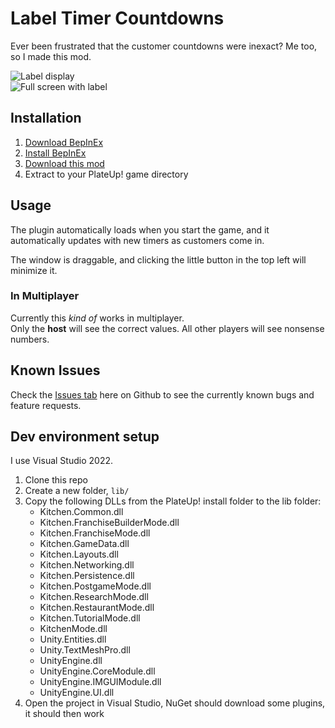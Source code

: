 # Label Timer Countdowns

Ever been frustrated that the customer countdowns were inexact? Me too, so I made this mod.

![Label display](https://i.imgur.com/4WdcOP6.png)  
![Full screen with label](https://i.imgur.com/41SGPLJ.png)

## Installation
1. [Download BepInEx](https://github.com/BepInEx/BepInEx/releases)
2. [Install BepInEx](https://docs.bepinex.dev/articles/user_guide/installation/index.html)
3. [Download this mod](https://github.com/Elec0/plateup-label-timer-countdown/releases)
4. Extract to your PlateUp! game directory


## Usage
The plugin automatically loads when you start the game, and it automatically updates with new timers as customers come in.

The window is draggable, and clicking the little button in the top left will minimize it.

### In Multiplayer
Currently this *kind of* works in multiplayer.  
Only the **host** will see the correct values. All other players will see nonsense numbers.

## Known Issues
Check the [Issues tab](https://github.com/Elec0/plateup-label-timer-countdown/issues?q=is%3Aissue+is%3Aopen+sort%3Aupdated-desc) here on Github to see the currently known bugs and feature requests.

## Dev environment setup
I use Visual Studio 2022.

1. Clone this repo
2. Create a new folder, `lib/`
3. Copy the following DLLs from the PlateUp! install folder to the lib folder:
   - Kitchen.Common.dll
   - Kitchen.FranchiseBuilderMode.dll
   - Kitchen.FranchiseMode.dll
   - Kitchen.GameData.dll
   - Kitchen.Layouts.dll
   - Kitchen.Networking.dll
   - Kitchen.Persistence.dll
   - Kitchen.PostgameMode.dll
   - Kitchen.ResearchMode.dll
   - Kitchen.RestaurantMode.dll
   - Kitchen.TutorialMode.dll
   - KitchenMode.dll
   - Unity.Entities.dll
   - Unity.TextMeshPro.dll
   - UnityEngine.dll
   - UnityEngine.CoreModule.dll
   - UnityEngine.IMGUIModule.dll
   - UnityEngine.UI.dll
4. Open the project in Visual Studio, NuGet should download some plugins, it should then work